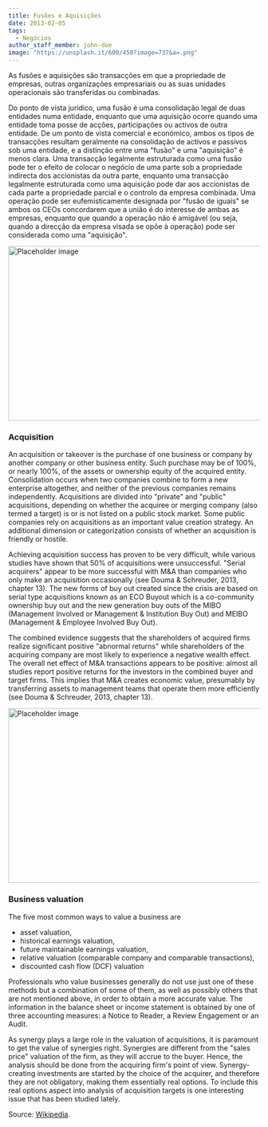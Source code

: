 ```yaml
---
title: Fusões e Aquisições
date: 2013-02-05
tags:
  - Negócios
author_staff_member: john-doe
image: "https://unsplash.it/600/450?image=737&a=.png"
---
```


As fusões e aquisições são transacções em que a propriedade de empresas, outras organizações empresariais ou as suas unidades operacionais são transferidas ou combinadas.

Do ponto de vista jurídico, uma fusão é uma consolidação legal de duas entidades numa entidade, enquanto que uma aquisição ocorre quando uma entidade toma posse de acções, participações ou activos de outra entidade. De um ponto de vista comercial e económico, ambos os tipos de transacções resultam geralmente na consolidação de activos e passivos sob uma entidade, e a distinção entre uma "fusão" e uma "aquisição" é menos clara. Uma transacção legalmente estruturada como uma fusão pode ter o efeito de colocar o negócio de uma parte sob a propriedade indirecta dos accionistas da outra parte, enquanto uma transacção legalmente estruturada como uma aquisição pode dar aos accionistas de cada parte a propriedade parcial e o controlo da empresa combinada. Uma operação pode ser eufemisticamente designada por "fusão de iguais" se ambos os CEOs concordarem que a união é do interesse de ambas as empresas, enquanto que quando a operação não é amigável (ou seja, quando a direcção da empresa visada se opõe à operação) pode ser considerada como uma "aquisição".

<img src="https://unsplash.it/960/350?image=617" width="960" height="350" alt="Placeholder image">

### Acquisition

An acquisition or takeover is the purchase of one business or company by another company or other business entity. Such purchase may be of 100%, or nearly 100%, of the assets or ownership equity of the acquired entity. Consolidation occurs when two companies combine to form a new enterprise altogether, and neither of the previous companies remains independently. Acquisitions are divided into "private" and "public" acquisitions, depending on whether the acquiree or merging company (also termed a target) is or is not listed on a public stock market. Some public companies rely on acquisitions as an important value creation strategy. An additional dimension or categorization consists of whether an acquisition is friendly or hostile.

Achieving acquisition success has proven to be very difficult, while various studies have shown that 50% of acquisitions were unsuccessful. "Serial acquirers" appear to be more successful with M&A than companies who only make an acquisition occasionally (see Douma & Schreuder, 2013, chapter 13). The new forms of buy out created since the crisis are based on serial type acquisitions known as an ECO Buyout which is a co-community ownership buy out and the new generation buy outs of the MIBO (Management Involved or Management & Institution Buy Out) and MEIBO (Management & Employee Involved Buy Out).

The combined evidence suggests that the shareholders of acquired firms realize significant positive "abnormal returns" while shareholders of the acquiring company are most likely to experience a negative wealth effect. The overall net effect of M&A transactions appears to be positive: almost all studies report positive returns for the investors in the combined buyer and target firms. This implies that M&A creates economic value, presumably by transferring assets to management teams that operate them more efficiently (see Douma & Schreuder, 2013, chapter 13).

<img src="https://unsplash.it/960/350?image=864" width="960" height="350" alt="Placeholder image">

### Business valuation

The five most common ways to value a business are

- asset valuation,
- historical earnings valuation,
- future maintainable earnings valuation,
- relative valuation (comparable company and comparable transactions),
- discounted cash flow (DCF) valuation

Professionals who value businesses generally do not use just one of these methods but a combination of some of them, as well as possibly others that are not mentioned above, in order to obtain a more accurate value. The information in the balance sheet or income statement is obtained by one of three accounting measures: a Notice to Reader, a Review Engagement or an Audit.

As synergy plays a large role in the valuation of acquisitions, it is paramount to get the value of synergies right. Synergies are different from the "sales price" valuation of the firm, as they will accrue to the buyer. Hence, the analysis should be done from the acquiring firm's point of view. Synergy-creating investments are started by the choice of the acquirer, and therefore they are not obligatory, making them essentially real options. To include this real options aspect into analysis of acquisition targets is one interesting issue that has been studied lately.

Source: [Wikipedia](https://en.wikipedia.org/wiki/Mergers_and_acquisitions).
